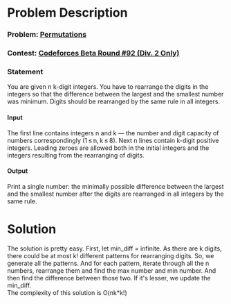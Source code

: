 # Problem Description
### Problem: [Permutations](https://codeforces.com/contest/124/problem/B)

### Contest: [Codeforces Beta Round #92 (Div. 2 Only)](https://codeforces.com/contest/124)

### Statement
You are given n k-digit integers. You have to rearrange the digits in the integers so that the difference between the largest and the smallest number was minimum. Digits should be rearranged by the same rule in all integers.

<!-- #### Constraints
```
1 <= a, b, c, d <= 1000
``` -->

#### Input
The first line contains integers n and k — the number and digit capacity of numbers correspondingly (1 ≤ n, k ≤ 8). Next n lines contain k-digit positive integers. Leading zeroes are allowed both in the initial integers and the integers resulting from the rearranging of digits.

#### Output
Print a single number: the minimally possible difference between the largest and the smallest number after the digits are rearranged in all integers by the same rule.

# Solution
The solution is pretty easy. First, let min_diff = infinite. As there are k digits, there could be at most k! different patterns for rearranging digits. So, we generate all the patterns. And for each pattern, iterate through all the n numbers, rearrange them and find the max number and min number. And then find the difference between those two. If it's lesser, we update the min_diff.  
The complexity of this solution is O(nk\*k!)
